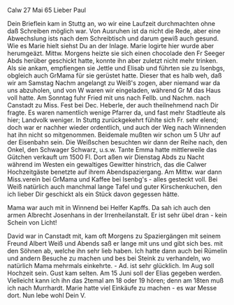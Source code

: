  Calw 27 Mai 65
Lieber Paul

Dein Brieflein kam in Stuttg an, wo wir eine Laufzeit durchmachten ohne daß Schreiben möglich war. Von Ausruhen ist da nicht die Rede, aber eine Abwechslung ists nach dem Schreibtisch und darum gewiß auch gesund. Wie es Marie hielt siehst Du an der Inlage. Marie logirte hier wurde aber herumgeäzt. Mittw. Morgens heizte sie sich einen chocolade den Fr Seeger Abds herüber geschickt hatte, konnte ihn aber zuletzt nicht mehr trinken. Als sie ankam, empfiengen sie Jettle und Elisab und führten sie zu Isenbgs, obgleich auch GrMama für sie gerüstet hatte. Dieser that es halb weh, daß wir am Samstag Nachm angelangt zu Weiß's zogen, aber niemand war da uns abzuholen, und von W waren wir eingeladen, während Gr M das Haus voll hatte. Am Sonntag fuhr Fried mit uns nach Fellb. und Nachm. nach Canstadt zu Miss. Fest bei Dec. Heberle, der auch theilnehmend nach Dir fragte. Es waren namentlich wenige Pfarrer da, und fast mehr Stadtleute als hier; Landvolk weniger. In Stuttg zurückgekehrt fühlte sich Fr. sehr elend; doch war er nachher wieder ordentlich, und auch der Weg nach Winnenden hat ihn nicht so mitgenommen. Beidemale mußten wir schon um 5 Uhr auf der Eisenbahn sein. Die Weißschen besuchten wir dann der Reihe nach, den Onkel, den Schwager Schwarz, u.s.w. Tante Emma hatte mittlerweile das Gütchen verkauft um 1500 Fl. Dort aßen wir Dienstag Abds zu Nacht während im Westen ein gewaltiges Gewitter hinstrich, das die Calwer Hochzeitgäste benetzte auf ihrem Abendspaziergang. Am Mittw. war dann Miss.verein bei GrMama und Kaffee bei Isenbg's - alles gesteckt voll. Bei Weiß natürlich auch manchmal lange Tafel und guter Kirschenkuchen, den ich lieber Dir geschickt als ein Stück davon gegessen hätte.

Mama war auch mit in Winnend bei Helfer Kapffs. Da sah ich auch den armen Albrecht Josenhans in der Irrenheilanstalt. Er ist sehr übel dran - kein Schein von Licht!

David war in Canstadt mit, kam oft Morgens zu Spaziergängen mit seinem Freund Albert Weiß und Abends saß er lange mit uns und gibt sich bes. mit den Söhnen ab, welche ihn sehr lieb haben. Ich hatte dann auch bei Rümelin und andern Besuche zu machen und bes bei Steink zu verhandeln, wo natürlich Mama mehrmals einkehrte. - Ad. ist sehr glücklich. Im Aug soll Hochzeit sein. Gust kam selten. Am 15 Juni soll der Elias gegeben werden. Vielleicht kann ich ihn das 2temal am 18 oder 19 hören; denn am 18ten muß ich nach Murrhardt. Marie hatte viel Einkäufe zu machen - es war Messe dort. Nun lebe wohl
 Dein V.

